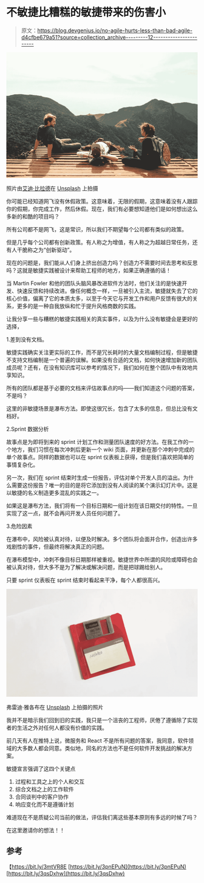 # 不敏捷比糟糕的敏捷带来的伤害小

> 原文：<https://blog.devgenius.io/no-agile-hurts-less-than-bad-agile-d4cfbe679a51?source=collection_archive---------12----------------------->

![](img/7bcd072a781c9a8362024a0945a99aea.png)

照片由[艾迪·比拉德](https://unsplash.com/@eddybllrd?utm_source=unsplash&utm_medium=referral&utm_content=creditCopyText)在 [Unsplash](https://unsplash.com/s/photos/vacation?utm_source=unsplash&utm_medium=referral&utm_content=creditCopyText) 上拍摄

你可能已经知道网飞没有休假政策。这意味着，无限的假期，这意味着没有人跟踪你的假期，你完成工作，然后休假。现在，我们有必要想知道他们是如何想出这么多新的和酷的项目吗？

所有公司都不是网飞，这是常识，所以我们不期望每个公司都有类似的政策。

但是几乎每个公司都有创新政策。有人称之为增值，有人称之为超越日常任务，还有人干脆称之为“创新驱动”。

现在的问题是，我们能从人们身上挤出创造力吗？创造力不需要时间去思考和反思吗？这就是敏捷实践被设计来帮助工程师的地方，如果正确遵循的话！

当 Martin Fowler 和他的团队头脑风暴改进软件方法时，他们关注的是快速开发、快速反馈和持续改进。像任何概念一样，一旦被引入主流，敏捷就失去了它的核心价值，偏离了它的本质太多，以至于今天它与开发工作和用户反馈有很大的关系，更多的是一种自我放纵和忙于提升风格商数的实践。

让我分享一些与糟糕的敏捷实践相关的真实事件，以及为什么没有敏捷会是更好的选择，

1.差到没有文档。

敏捷实践确实关注更实际的工作，而不是冗长耗时的大量文档编制过程，但是敏捷不支持文档编制是一个普遍的误解。如果没有合适的文档，如何快速增加新的团队成员呢？还有，在没有知识库可以参考的情况下，我们如何在整个团队中有效地共享知识。

所有的团队都是基于必要的文档来评估故事点的吗——我们知道这个问题的答案，不是吗？

这里的非敏捷场景是瀑布方法。即使这很冗长，包含了太多的信息，但总比没有文档好。

2.Sprint 数据分析

故事点是为即将到来的 sprint 计划工作和测量团队速度的好方法。在我工作的一个地方，我们习惯在每次冲刺后更新一个 wiki 页面，并更新在那个冲刺中完成的单个故事点。同样的数据也可以在 sprint 仪表板上获得，但是我们喜欢把简单的事情复杂化。

另一次，我们在 sprint 结束时生成一份报告，评估对单个开发人员的溢出。为什么需要这份报告？唯一的目的是将它添加到没有人阅读的某个演示幻灯片中。这是以敏捷的名义制造更多混乱的实践之一。

如果这是瀑布方法，我们将有一个目标日期和一组计划在该日期交付的特性。一旦实现了这一点，就不会再问开发人员任何问题了。

3.危险因素

在瀑布中，风险被认真对待，以便及时解决。多个团队将会面并合作，创造出许多戏剧性的事件，但最终将解决真正的问题。

在瀑布模型中，冲刺不像目标日期那样被重视。敏捷世界中所谓的风险或障碍也会被认真对待，但大多不是为了解决或解决问题，而是把球踢给别人。

只要 sprint 仪表板在 sprint 结束时看起来干净，每个人都很高兴。

![](img/032514fe6799bf37418572028161647d.png)

弗雷迪·雅各布在 [Unsplash](https://unsplash.com/s/photos/old-computer?utm_source=unsplash&utm_medium=referral&utm_content=creditCopyText) 上拍摄的照片

我并不是暗示我们回到旧的实践，我只是一个沮丧的工程师，厌倦了遵循除了实现者的生活之外对任何人都没有价值的实践。

前几天有人在推特上说，微服务和 React 不是所有问题的答案，我同意，软件领域的大多数人都会同意。类似地，同名的方法也不是任何软件开发挑战的解决方案。

敏捷宣言强调了这四个关键点

1.  过程和工具之上的个人和交互
2.  综合文档之上的工作软件
3.  合同谈判中的客户协作
4.  响应变化而不是遵循计划

难道现在不是质疑公司当前的做法，评估我们离这些基本原则有多远的时候了吗？

在这里邀请你的想法！！

## 参考

【https://bit.ly/3mtVR8E
[https://bit.ly/3pnEPuN](https://bit.ly/3pnEPuN)
[https://bit.ly/3qsDxhw](https://bit.ly/3qsDxhw)